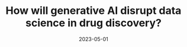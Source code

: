 ---
title: "How will generative AI disrupt data science in drug discovery?"
collection: publications
permalink: /publications/2023-05-01-How-will-generative-AI-disrupt-data-science-in-drug-discovery
date: 2023-05-01
pdf: '../files/https://rdcu.be/dbEtR'
paperurl: 'https://doi.org/10.1038/s41587-023-01789-6s'
citation: 'J.-P. Vert.
How will generative ai disrupt data science in drug discovery?
<em>Nat. Biotechnol.</em>, 2023.'
---